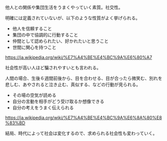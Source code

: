 他人との関係や集団生活をうまくやっていく素質。社交性。

明確には定義されていないが、以下のような性質がよく挙げられる。

- 他人を信頼すること
- 集団の中で協調的に行動すること
- 仲間として認められたい、好かれたいと思うこと
- 世間に関心を持つこと

https://ja.wikipedia.org/wiki/%E7%A4%BE%E4%BC%9A%E6%80%A7

社会性が高い人ほど騙されやすいとも言われる。

人間の場合、生後６週間前後から、目を合わせる、目が合ったら微笑む、別れを悲しむ、あやされると泣き止む、真似する、などの行動が見られる。

- その場の空気が読める
- 自分の言動を相手がどう受け取るか想像できる
- 自分の考えをうまく伝えられる

https://ja.wikipedia.org/wiki/%E7%A4%BE%E4%BC%9A%E6%8A%80%E8%83%BD

結局、時代によって社会は変化するので、求められる社会性も変わっていく。

